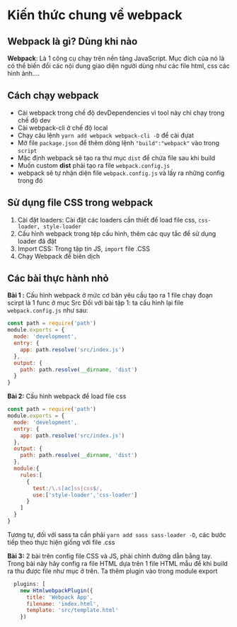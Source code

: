 # Kiến thức chung về webpack
## Webpack là gì? Dùng khi nào 
**Webpack**: Là 1 công cụ chạy trên  nền tảng JavaScript. Mục đích của nó là có thể biến đổi các nội dung giao diện người dùng như các file html, css các hình ảnh.... 
## Cách chạy webpack 
* Cài webpack trong chế độ devDependencies vì tool này chỉ chạy trong chế độ dev
* Cài webpack-cli ở chế độ local
* Chạy câu lệnh `yarn add webpack webpack-cli -D` để cài đựat
* Mở file `package.json` để thêm dòng lệnh `"build":"webpack"` vào trong `script`
* Mặc định webpack sẽ tạo ra thư mục `dist` để chứa file sau khi build
* Muốn custom **dist** phải tạo ra file `webpack.config.js`
* webpack sẽ tự nhận diện file `webpack.config.js` và lấy ra những config trong đó 
## Sử dụng file CSS trong webpack
1. Cài đặt loaders: Cài đặt các loaders cần thiết để load file css, `css-loader, style-loader`
2. Cấu hình webpack trong tệp cấu hình, thêm các quy tắc để sử dụng loader đã đặt
3. Import CSS: Trong tập tin JS, `import` file .CSS
4. Chạy Webpack để biên dịch
## Các bài thực hành nhỏ
**Bài 1 :** Cấu hình webpack ở mức cơ bản yêu cầu tạo ra 1 file chạy đoạn scirpt là 1 func ở mục Src
Đối với bài tập 1: ta cấu hình lại file `webpack.config.js` như sau:
```js
const path = require('path')
module.exports = {
  mode: 'development',
  entry: {
    app: path.resolve('src/index.js')
  },
  output: {
    path: path.resolve(__dirname, 'dist')
  }
}
```
**Bài 2:** Cấu hình webpack để load file css
```js
const path = require('path')
module.exports = {
  mode: 'development',
  entry: {
    app: path.resolve('src/index.js')
  },
  output: {
    path: path.resolve(__dirname, 'dist')
  },
  module:{
    rules:[
      {
        test:/\.s[ac]ss|css$/,
        use:['style-loader','css-loader']
      }
    ]
  }
}
```
Tương tự, đối với sass ta cần phải `yarn add sass sass-loader -D`, các bước tiếp theo thực hiện giống với file .css

**Bài 3:** 2 bài trên config file CSS  và JS, phải chỉnh đường dẫn bằng tay. Trong bài này hãy config ra file HTML dựa trên 1 file HTML mẫu để khi build ra thu được file như mục ở trên. Ta thêm plugin vào trong module export
```js
  plugins: [
    new HtmlwebpackPlugin({
      title: 'Webpack App',
      filename: 'index.html',
      template: 'src/template.html'
    })
```